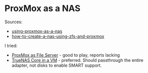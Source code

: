 # ProxMox as a NAS

Sources:

* [using-proxmox-as-a-nas](https://techblog.jeppson.org/2019/08/using-proxmox-as-a-nas/)
* [how-to-create-a-nas-using-zfs-and-proxmox](https://forum.level1techs.com/t/how-to-create-a-nas-using-zfs-and-proxmox-with-pictures/117375)

I tried:

* [ProxMox as File Server](file-server.html) - good to play, reports lacking
* [TrueNAS Core in a VM](truenas.html) - preferred.   Should passthrough the
entire adapter, not disks to enable SMART support.
